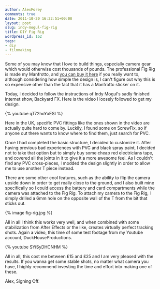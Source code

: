 ```yaml
---
author: AlexForey
comments: true
date: 2011-10-20 16:22:51+00:00
layout: post
slug: indy-mogul-fig-rig
title: DIY Fig Rig
wordpress_id: 162
tags:
- diy
- filmmaking
---
```


Some of you may know that I love to build things, especially camera gear which would otherwise cost thousands of pounds. The professional Fig Rig is made my Manfrotto, and [you can buy it here](http://www.amazon.co.uk/Manfrotto-595B-Fig-Rig/dp/B000LRFURU/ref=sr_1_1?s=electronics&ie=UTF8&qid=1319129001&sr=1-1) if you really want to, although considering how simple the design is, I can't figure out why this is so expensive other than the fact that it has a Manfrotto sticker on it.

Today, I decided to follow the instructions of Indy Mogul's sadly finished internet show, Backyard FX. Here is the video I loosely followed to get my design.

{% youtube qT72hoYxESI %}

Here in the UK, specific PVC fittings like the ones shown in the video are actually quite hard to come by. Luckily, I found some on ScrewFix, so if anyone out there wants to know where to find them, just search for PVC.

Once I had completed the basic structure, I decided to customize it. After having previous bad experiences with PVC and black spray paint, I decided not to take that option but to simply buy some cheap red electricians tape, and covered all the joints in it to give it a more awesome feel. As I couldn't find any PVC cross-pieces, I modded the design slightly in order to allow me to use another T piece instead.

There are some other cool features, such as the ability to flip the camera upside down in order to get really close to the ground, and I also built mine specifically so I could access the battery and card compartments while the camera was attached to the Fig Rig. To attach my camera to the Fig Rig, I simply drilled a 6mm hole on the opposite wall of the T from the bit that sticks out.

{% image fig-rig.jpg %}

All in all I think this works very well, and when combined with some stabilization from After Effects or the like, creates virtually perfect tracking shots. Again a video, this time of some test footage from my Youtube account, DuckHouseProductions.

{% youtube SYiSyDHCNHM %}

All in all, this cost me between £15 and £25 and I am very pleased with the results. If you wanna get some stable shots, no matter what camera you have, I highly recommend investing the time and effort into making one of these.

Alex, Signing Off.
